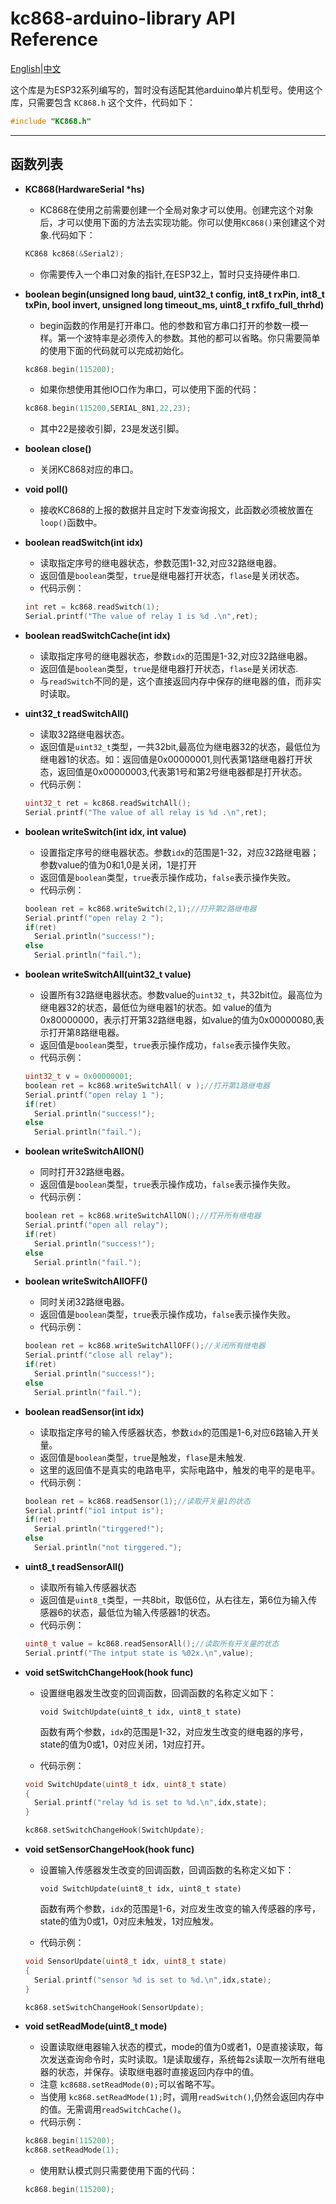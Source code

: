 # kc868-arduino-library  API Reference

[English](https://github.com/hzkincony/kc868-arduino-library/blob/main/API_Reference_EN.md)|[中文](https://github.com/hzkincony/kc868-arduino-library/blob/main/API_Reference_CN.md)

这个库是为ESP32系列编写的，暂时没有适配其他arduino单片机型号。使用这个库，只需要包含 `KC868.h` 这个文件，代码如下：

```C++
#include "KC868.h"
```

---

## 函数列表

- **KC868(HardwareSerial \*hs)**

  - KC868在使用之前需要创建一个全局对象才可以使用。创建完这个对象后，才可以使用下面的方法去实现功能。你可以使用`KC868()`来创建这个对象.代码如下：
  
  ```c++
  KC868 kc868(&Serial2);
  ```

  - 你需要传入一个串口对象的指针,在ESP32上，暂时只支持硬件串口.

- **boolean begin(unsigned long baud, uint32_t config, int8_t rxPin, int8_t txPin, bool invert, unsigned long timeout_ms, uint8_t rxfifo_full_thrhd)**

  - begin函数的作用是打开串口。他的参数和官方串口打开的参数一模一样。第一个波特率是必须传入的参数。其他的都可以省略。你只需要简单的使用下面的代码就可以完成初始化。
  
  ```c++
  kc868.begin(115200);
  ```

  - 如果你想使用其他IO口作为串口，可以使用下面的代码：

  ```c++
  kc868.begin(115200,SERIAL_8N1,22,23);
  ```

  - 其中22是接收引脚，23是发送引脚。

- **boolean close()**

  - 关闭KC868对应的串口。
  
- **void poll()**

  - 接收KC868的上报的数据并且定时下发查询报文，此函数必须被放置在`loop()`函数中。
  
- **boolean readSwitch(int idx)**

  - 读取指定序号的继电器状态，参数范围1-32,对应32路继电器。
  - 返回值是`boolean`类型，`true`是继电器打开状态，`flase`是关闭状态。
  - 代码示例：
  
  ```c++
  int ret = kc868.readSwitch(1);
  Serial.printf("The value of relay 1 is %d .\n",ret);
  ```

- **boolean readSwitchCache(int idx)**
  
  - 读取指定序号的继电器状态，参数`idx`的范围是1-32,对应32路继电器。
  - 返回值是`boolean`类型，`true`是继电器打开状态，`flase`是关闭状态.
  - 与`readSwitch`不同的是，这个直接返回内存中保存的继电器的值，而非实时读取。
  
- **uint32_t readSwitchAll()**

  - 读取32路继电器状态。
  - 返回值是`uint32_t`类型，一共32bit,最高位为继电器32的状态，最低位为继电器1的状态。如：返回值是0x00000001,则代表第1路继电器打开状态，返回值是0x00000003,代表第1号和第2号继电器都是打开状态。
  - 代码示例：
  
  ```c++
  uint32_t ret = kc868.readSwitchAll();
  Serial.printf("The value of all relay is %d .\n",ret);
  ```

- **boolean writeSwitch(int idx, int value)**

  - 设置指定序号的继电器状态。参数`idx`的范围是1-32，对应32路继电器；参数value的值为0和1,0是关闭，1是打开
  - 返回值是`boolean`类型，`true`表示操作成功，`false`表示操作失败。
  - 代码示例：
  
  ```c++
  boolean ret = kc868.writeSwitch(2,1);//打开第2路继电器
  Serial.printf("open relay 2 ");
  if(ret)
    Serial.println("success!");
  else
    Serial.println("fail.");
  ```

- **boolean writeSwitchAll(uint32_t value)**

  - 设置所有32路继电器状态。参数value的`uint32_t`，共32bit位。最高位为继电器32的状态，最低位为继电器1的状态。如 value的值为0x80000000，表示打开第32路继电器，如value的值为0x00000080,表示打开第8路继电器。
  - 返回值是`boolean`类型，`true`表示操作成功，`false`表示操作失败。
  - 代码示例：
  
  ```c++
  uint32_t v = 0x00000001;
  boolean ret = kc868.writeSwitchAll( v );//打开第1路继电器
  Serial.printf("open relay 1 ");
  if(ret)
    Serial.println("success!");
  else
    Serial.println("fail.");
  ```

- **boolean writeSwitchAllON()**

  - 同时打开32路继电器。
  - 返回值是`boolean`类型，`true`表示操作成功，`false`表示操作失败。
  - 代码示例：
  
  ```c++
  boolean ret = kc868.writeSwitchAllON();//打开所有继电器
  Serial.printf("open all relay");
  if(ret)
    Serial.println("success!");
  else
    Serial.println("fail.");
  ```

- **boolean writeSwitchAllOFF()**

  - 同时关闭32路继电器。
  - 返回值是`boolean`类型，`true`表示操作成功，`false`表示操作失败。
  - 代码示例：
  
  ```c++
  boolean ret = kc868.writeSwitchAllOFF();//关闭所有继电器
  Serial.printf("close all relay");
  if(ret)
    Serial.println("success!");
  else
    Serial.println("fail.");
  ```

- **boolean readSensor(int idx)**

  - 读取指定序号的输入传感器状态，参数`idx`的范围是1-6,对应6路输入开关量。
  - 返回值是`boolean`类型，`true`是触发，`flase`是未触发.
  - 这里的返回值不是真实的电路电平，实际电路中，触发的电平的是电平。
  - 代码示例：

  ```c++
  boolean ret = kc868.readSensor(1);//读取开关量1的状态
  Serial.printf("io1 intput is");
  if(ret)
    Serial.println("tirggered!");
  else
    Serial.println("not tirggered.");
  ```

- **uint8_t readSensorAll()**

  - 读取所有输入传感器状态
  - 返回值是`uint8_t`类型，一共8bit，取低6位，从右往左，第6位为输入传感器6的状态，最低位为输入传感器1的状态。
  - 代码示例：

  ```c++
  uint8_t value = kc868.readSensorAll();//读取所有开关量的状态
  Serial.printf("The intput state is %02x.\n",value);
  ```

- **void setSwitchChangeHook(hook func)**

  - 设置继电器发生改变的回调函数，回调函数的名称定义如下：

    `void SwitchUpdate(uint8_t idx, uint8_t state)`

    函数有两个参数，`idx`的范围是1-32，对应发生改变的继电器的序号，state的值为0或1，0对应关闭，1对应打开。
  - 代码示例：

  ```c++
  void SwitchUpdate(uint8_t idx, uint8_t state)
  {
    Serial.printf("relay %d is set to %d.\n",idx,state);
  }

  kc868.setSwitchChangeHook(SwitchUpdate);
  ```

- **void setSensorChangeHook(hook func)**

  - 设置输入传感器发生改变的回调函数，回调函数的名称定义如下：

    `void SwitchUpdate(uint8_t idx, uint8_t state)`

    函数有两个参数，`idx`的范围是1-6，对应发生改变的输入传感器的序号，state的值为0或1，0对应未触发，1对应触发。
  - 代码示例：

  ```c++
  void SensorUpdate(uint8_t idx, uint8_t state)
  {
    Serial.printf("sensor %d is set to %d.\n",idx,state);
  }

  kc868.setSwitchChangeHook(SensorUpdate);
  ```

- **void setReadMode(uint8_t mode)**

  - 设置读取继电器输入状态的模式，mode的值为0或者1，0是直接读取，每次发送查询命令时，实时读取。1是读取缓存，系统每2s读取一次所有继电器的状态，并保存。读取继电器时直接返回内存中的值。
  - 注意 `kc8688.setReadMode(0);`可以省略不写。
  - 当使用 `kc868.setReadMode(1);`时，调用`readSwitch()`,仍然会返回内存中的值。无需调用`readSwitchCache()`。
  - 代码示例：

  ```c++
  kc868.begin(115200);
  kc868.setReadMode(1);
  ```
  - 使用默认模式则只需要使用下面的代码：

  ```c++
  kc868.begin(115200);
  ```

